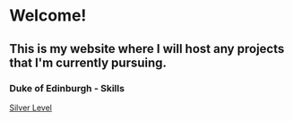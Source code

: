 # **Welcome!**

## This is my website where I will host any projects that I'm currently pursuing.

### Duke of Edinburgh - Skills 
[Silver Level](DofE-python-edu "Silver Level")